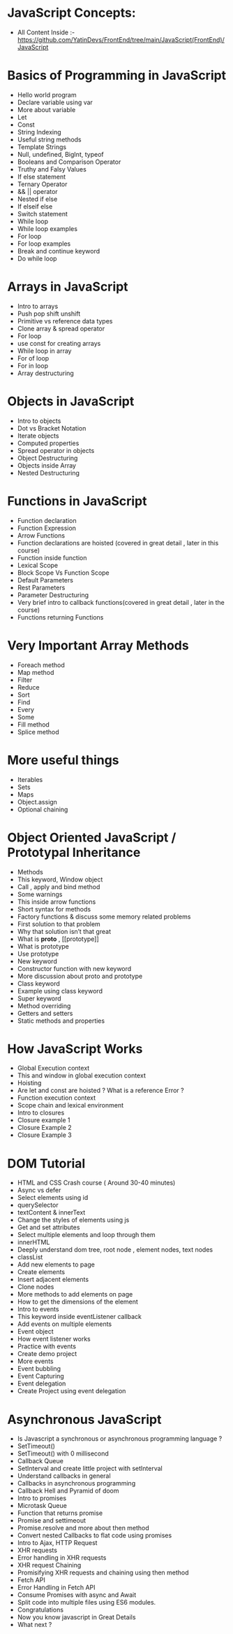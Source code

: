 # JavaScript Concepts:
- All Content Inside :- https://github.com/YatinDevs/FrontEnd/tree/main/JavaScript(FrontEnd)/JavaScript
# Basics of Programming in JavaScript
- Hello world program
- Declare variable using var
- More about variable
- Let
- Const
- String Indexing
- Useful string methods
- Template Strings
- Null, undefined, BigInt, typeof
- Booleans and Comparison Operator
- Truthy and Falsy Values
- If else statement
- Ternary Operator
- && || operator
- Nested if else
- If elseif else
- Switch statement
- While loop 
- While loop examples
- For loop
- For loop examples
- Break and continue keyword
- Do while loop

# Arrays in JavaScript
- Intro to arrays
- Push pop shift unshift
- Primitive vs reference data types
- Clone array & spread operator
- For loop
- use const for creating arrays
- While loop in array
- For of loop
- For in loop
- Array destructuring

# Objects in JavaScript
- Intro to objects
- Dot vs Bracket Notation
- Iterate objects
- Computed properties
- Spread operator in objects
- Object Destructuring
- Objects inside Array
- Nested Destructuring

# Functions in JavaScript
- Function declaration
- Function Expression
- Arrow Functions
- Function declarations are hoisted  (covered in great detail , later in this course)
- Function inside function
- Lexical Scope
- Block Scope Vs Function Scope
- Default Parameters
- Rest Parameters
- Parameter Destructuring
- Very brief intro to callback functions(covered in great detail , later in the course)
- Functions returning Functions 

# Very Important Array Methods
- Foreach method
- Map method
- Filter
- Reduce
- Sort
- Find
- Every
- Some
- Fill method
- Splice method


# More useful things 
- Iterables
- Sets
- Maps
- Object.assign
- Optional chaining


# Object Oriented JavaScript / Prototypal Inheritance
- Methods
- This keyword, Window object
- Call , apply and bind method
- Some warnings
- This inside arrow functions
- Short syntax for methods
- Factory functions & discuss some memory related problems
- First solution to that problem
- Why that solution isn’t that great
- What is __proto__ , [[prototype]]
- What is prototype
- Use prototype
- New keyword
- Constructor function with new keyword
- More discussion about proto and prototype
- Class keyword
- Example using class keyword
- Super keyword
- Method overriding
- Getters and setters
- Static methods and properties

# How JavaScript Works
- Global Execution context
- This and window in global execution context
- Hoisting
- Are let and const are hoisted ? What is a reference Error ? 
- Function execution context
- Scope chain and lexical environment
- Intro to closures
- Closure example 1
- Closure Example 2
- Closure Example 3

# DOM Tutorial

- HTML and CSS Crash course ( Around 30-40 minutes)
- Async vs defer
- Select elements using id
- querySelector
- textContent & innerText
- Change the styles of elements using js
- Get and set attributes
- Select multiple elements and loop through them
- innerHTML
- Deeply understand dom tree, root node , element nodes, text nodes
- classList
- Add new elements to page
- Create elements
- Insert adjacent elements
- Clone nodes
- More methods to add elements on page
- How to get the dimensions of the element
- Intro to events
- This keyword inside eventListener callback
- Add events on multiple elements
- Event object
- How event listener works
- Practice with events
- Create demo project
- More events
- Event bubbling
- Event Capturing
- Event delegation 
- Create Project using event delegation

# Asynchronous JavaScript
- Is Javascript a synchronous or asynchronous programming language ? 
- SetTimeout()
- SetTimeout() with 0 millisecond
- Callback Queue
- SetInterval and create little project with setInterval
- Understand callbacks in general
- Callbacks in asynchronous programming 
- Callback Hell and Pyramid of doom
- Intro to promises
- Microtask Queue
- Function that returns promise
- Promise and settimeout
- Promise.resolve and more about then method
- Convert nested Callbacks to flat code using promises
- Intro to Ajax, HTTP Request
- XHR requests
- Error handling in XHR requests
- XHR request Chaining 
- Promisifying XHR requests and chaining using then method
- Fetch API
- Error Handling in Fetch API
- Consume Promises with async and Await
- Split code into multiple files using ES6 modules.
- Congratulations 
- Now you know javascript in Great Details
- What next ? 


